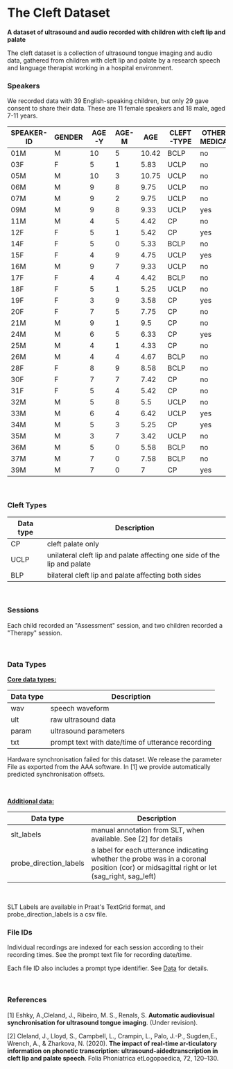 # The Cleft Dataset

**A dataset of ultrasound and audio recorded with children with cleft lip and palate**

The cleft dataset is a collection of ultrasound tongue imaging 
and audio data, gathered from children with cleft lip and palate 
by a research speech and language therapist working in a hospital
environment.

### Speakers

We recorded data with 39 English-speaking children, but only 29 gave consent to share their data.
These are 11 female speakers and 18 male, aged 7-11 years.

| SPEAKER-ID  | GENDER  | AGE-Y  | AGE-M  | AGE  | CLEFT-TYPE  | OTHER-MEDICAL  |
| ----------- | ------- | ------ | ------ | ---- | ----------- | -------------- |
| 01M | M | 10 | 5 | 10.42 | BCLP | no |
| 03F | F | 5 | 1 | 5.83 | UCLP | no |
| 05M | M | 10 | 3 | 10.75 | UCLP | no |
| 06M | M | 9 | 8 | 9.75 | UCLP | no |
| 07M | M | 9 | 2 | 9.75 | UCLP | no |
| 09M | M | 9 | 8 | 9.33 | UCLP | yes |
| 11M | M | 4 | 5 | 4.42 | CP | no |
| 12F | F | 5 | 1 | 5.42 | CP | yes |
| 14F | F | 5 | 0 | 5.33 | BCLP | no |
| 15F | F | 4 | 9 | 4.75 | UCLP | yes |
| 16M | M | 9 | 7 | 9.33 | UCLP | no |
| 17F | F | 4 | 4 | 4.42 | BCLP | no |
| 18F | F | 5 | 1 | 5.25 | UCLP | no |
| 19F | F | 3 | 9 | 3.58 | CP | yes |
| 20F | F | 7 | 5 | 7.75 | CP | no |
| 21M | M | 9 | 1 | 9.5 | CP | no |
| 24M | M | 6 | 5 | 6.33 | CP | yes |
| 25M | M | 4 | 1 | 4.33 | CP | no |
| 26M | M | 4 | 4 | 4.67 | BCLP | no |
| 28F | F | 8 | 9 | 8.58 | BCLP | no |
| 30F | F | 7 | 7 | 7.42 | CP | no |
| 31F | F | 5 | 4 | 5.42 | CP | no |
| 32M | M | 5 | 8 | 5.5 | UCLP | no |
| 33M | M | 6 | 4 | 6.42 | UCLP | yes |
| 34M | M | 5 | 3 | 5.25 | CP | yes |
| 35M | M | 3 | 7 | 3.42 | UCLP | no |
| 36M | M | 5 | 0 | 5.58 | BCLP | no |
| 37M | M | 7 | 0 | 7.58 | BCLP | no |
| 39M | M | 7 | 0 | 7 | CP | yes |

<br/>



### Cleft Types 

| Data type   | Description                                                               |
| ----------- | ------------------------------------------------------------------------- |
| CP          | cleft palate only                                                         |
| UCLP        | unilateral cleft lip and palate affecting one side of the lip and palate  |
| BLP         | bilateral cleft lip and palate affecting both sides                       |

<br/>



### Sessions

Each child recorded an "Assessment" session, and two children recorded a "Therapy" session.

<br/>


### Data Types

**<u>Core data types:</u>**

| Data type   | Description                                       |
| ----------- | ------------------------------------------------- |
| wav         | speech waveform                                   |
| ult         | raw ultrasound data                               |
| param       | ultrasound parameters                             |
| txt         | prompt text with date/time of utterance recording |

Hardware synchronisation failed for this dataset. We release the parameter
File as exported from the AAA software. In [1] we provide automatically 
predicted synchronisation offsets. 

<br/>


**<u>Additional data:</u>**

| Data type                  | Description                                                     |
| -------------------------- | --------------------------------------------------------------- |
| slt_labels                 | manual annotation from SLT, when available. See [2] for details |
| probe_direction_labels     | a label for each utterance indicating whether the probe was in a coronal position (cor) or midsagittal right or let (sag_right, sag_left) |

<br/>

SLT Labels are available in Praat's TextGrid format, and probe_direction_labels is a csv file. 



### File IDs

Individual recordings are indexed for each session according to their recording times.
See the prompt text file for recording date/time. 

Each file ID also includes a prompt type identifier. See [Data](data.md) for details.

<br/>

### References

[1] Eshky, A.,Cleland, J., Ribeiro, M. S., Renals, S. **Automatic audiovisual synchronisation for ultrasound tongue imaging**. (Under revision).

[2] Cleland, J., Lloyd, S., Campbell, L., Crampin, L., Palo, J.-P., Sugden,E., Wrench, A., & Zharkova, N. (2020). **The impact of real-time ar-ticulatory information on phonetic transcription:  ultrasound-aidedtranscription in  cleft lip and  palate speech**. Folia Phoniatrica etLogopaedica, 72, 120–130.